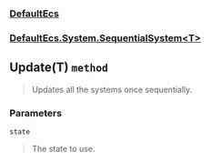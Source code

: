 ### [DefaultEcs](./DefaultEcs.md 'DefaultEcs')
### [DefaultEcs.System.SequentialSystem&lt;T&gt;](./DefaultEcs-System-SequentialSystem-T-.md 'DefaultEcs.System.SequentialSystem&lt;T&gt;')
## Update(T) `method`
>Updates all the systems once sequentially.
### Parameters

<a name='DefaultEcs-System-SequentialSystem-T--Update(T)-state'></a>
`state`
>The state to use.
